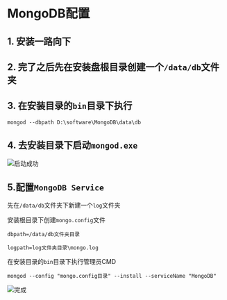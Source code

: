 # MongoDB配置

## 1. 安装一路向下
## 2. 完了之后先在安装盘根目录创建一个`/data/db`文件夹
## 3. 在安装目录的`bin`目录下执行
~~~
mongod --dbpath D:\software\MongoDB\data\db
~~~
## 4. 去安装目录下启动`mongod.exe`
![启动成功](https://upload-images.jianshu.io/upload_images/13085799-72ea5889003fddb2.png?imageMogr2/auto-orient/strip%7CimageView2/2/w/1240)
## 5.配置`MongoDB Service`
先在`/data/db`文件夹下新建一个`log`文件夹

安装根目录下创建`mongo.config`文件

~~~
dbpath=/data/db文件夹目录

logpath=log文件夹目录\mongo.log
~~~

在安装目录的`bin`目录下执行管理员CMD

~~~
mongod --config "mongo.config目录" --install --serviceName "MongoDB"
~~~

![完成](https://upload-images.jianshu.io/upload_images/13085799-5733c1d55a46d741.png?imageMogr2/auto-orient/strip%7CimageView2/2/w/1240)
